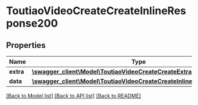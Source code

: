 # ToutiaoVideoCreateCreateInlineResponse200

## Properties
Name | Type | Description | Notes
------------ | ------------- | ------------- | -------------
**extra** | [**\swagger_client\Model\ToutiaoVideoCreateCreateExtraBody**](ToutiaoVideoCreateCreateExtraBody.md) |  | [optional] 
**data** | [**\swagger_client\Model\ToutiaoVideoCreateCreateInlineResponse200Data**](ToutiaoVideoCreateCreateInlineResponse200Data.md) |  | [optional] 

[[Back to Model list]](../README.md#documentation-for-models) [[Back to API list]](../README.md#documentation-for-api-endpoints) [[Back to README]](../README.md)

